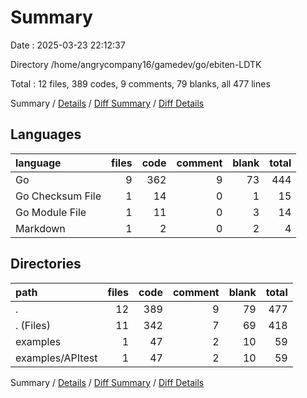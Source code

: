 # Summary

Date : 2025-03-23 22:12:37

Directory /home/angrycompany16/gamedev/go/ebiten-LDTK

Total : 12 files,  389 codes, 9 comments, 79 blanks, all 477 lines

Summary / [Details](details.md) / [Diff Summary](diff.md) / [Diff Details](diff-details.md)

## Languages
| language | files | code | comment | blank | total |
| :--- | ---: | ---: | ---: | ---: | ---: |
| Go | 9 | 362 | 9 | 73 | 444 |
| Go Checksum File | 1 | 14 | 0 | 1 | 15 |
| Go Module File | 1 | 11 | 0 | 3 | 14 |
| Markdown | 1 | 2 | 0 | 2 | 4 |

## Directories
| path | files | code | comment | blank | total |
| :--- | ---: | ---: | ---: | ---: | ---: |
| . | 12 | 389 | 9 | 79 | 477 |
| . (Files) | 11 | 342 | 7 | 69 | 418 |
| examples | 1 | 47 | 2 | 10 | 59 |
| examples/APItest | 1 | 47 | 2 | 10 | 59 |

Summary / [Details](details.md) / [Diff Summary](diff.md) / [Diff Details](diff-details.md)